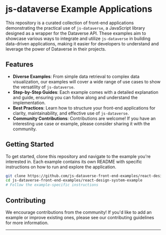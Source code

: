 
# js-dataverse Example Applications

This repository is a curated collection of front-end applications demonstrating the practical use of `js-dataverse`, a JavaScript library designed as a wrapper for the Dataverse API. These examples aim to showcase various ways to integrate and utilize `js-dataverse` in building data-driven applications, making it easier for developers to understand and leverage the power of Dataverse in their projects.

## Features

- **Diverse Examples**: From simple data retrieval to complex data visualization, our examples will cover a wide range of use cases to show the versatility of `js-dataverse`.
- **Step-by-Step Guides**: Each example comes with a detailed explanation and guide, ensuring you can follow along and understand the implementation.
- **Best Practices**: Learn how to structure your front-end applications for clarity, maintainability, and effective use of `js-dataverse`.
- **Community Contributions**: Contributions are welcome! If you have an interesting use case or example, please consider sharing it with the community.

## Getting Started

To get started, clone this repository and navigate to the example you're interested in. Each example contains its own README with specific instructions on how to run and explore the application.

```bash
git clone https://github.com/js-dataverse-front-end-examples/react-design-system-example.git
cd js-dataverse-front-end-examples/react-design-system-example
# Follow the example-specific instructions
```

## Contributing

We encourage contributions from the community! If you'd like to add an example or improve existing ones, please see our contributing guidelines for more information.
<!--TODO: add contribution guidelines-->

---

